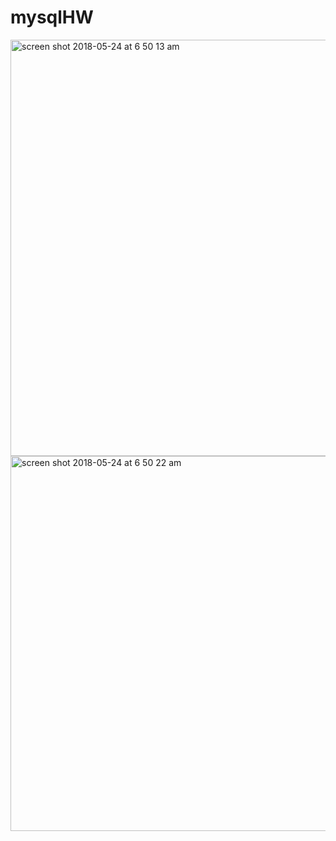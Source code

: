 # mysqlHW

<img width="666" alt="screen shot 2018-05-24 at 6 50 13 am" src="https://user-images.githubusercontent.com/33888314/40481345-27ddea70-5f1f-11e8-95f6-7f6cd08f5ce4.png">
<img width="600" alt="screen shot 2018-05-24 at 6 50 22 am" src="https://user-images.githubusercontent.com/33888314/40481352-2e9bd4da-5f1f-11e8-86d7-d83df6658b04.png">

